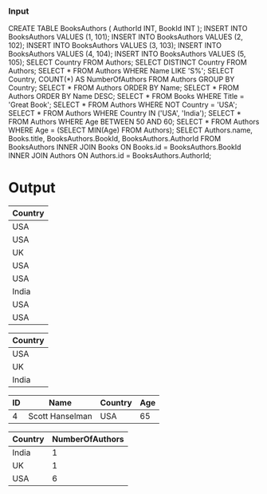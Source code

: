 ### Input 
CREATE TABLE BooksAuthors (
    AuthorId INT,
    BookId INT
);
INSERT INTO BooksAuthors VALUES (1, 101);
INSERT INTO BooksAuthors VALUES (2, 102);
INSERT INTO BooksAuthors VALUES (3, 103);
INSERT INTO BooksAuthors VALUES (4, 104);
INSERT INTO BooksAuthors VALUES (5, 105);
SELECT Country FROM Authors;
SELECT DISTINCT Country FROM Authors;
SELECT * FROM Authors WHERE Name LIKE 'S%';
SELECT Country, COUNT(*) AS NumberOfAuthors
FROM Authors
GROUP BY Country;
SELECT * FROM Authors ORDER BY Name;
SELECT * FROM Authors ORDER BY Name DESC;
SELECT * FROM Books WHERE Title = 'Great Book';
SELECT * FROM Authors WHERE NOT Country = 'USA';
SELECT * FROM Authors WHERE Country IN ('USA', 'India');
SELECT * FROM Authors WHERE Age BETWEEN 50 AND 60;
SELECT * FROM Authors WHERE Age = (SELECT MIN(Age) FROM Authors);
SELECT Authors.name, Books.title, BooksAuthors.BookId, BooksAuthors.AuthorId
FROM BooksAuthors
INNER JOIN Books ON Books.id = BooksAuthors.BookId 
INNER JOIN Authors ON Authors.id = BooksAuthors.AuthorId;

# Output
| Country    |
|---------|
| USA    |
| USA   |
| UK   |
| USA    |
| USA   |
| India   |
| USA    |
| USA   |


| Country    |
|---------|
| USA    |
| UK   |
| India   |

| ID   | Name | Country | Age |
|--------|-----|--------|------------|
| 4   | Scott Hanselman  | USA   | 65   |

| Country      | NumberOfAuthors |
|-----------|-----|
| India     | 1  |
| UK        | 1  |
| USA       | 6  |
